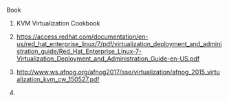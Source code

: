
Book
1. KVM Virtualization Cookbook
2. https://access.redhat.com/documentation/en-us/red_hat_enterprise_linux/7/pdf/virtualization_deployment_and_administration_guide/Red_Hat_Enterprise_Linux-7-Virtualization_Deployment_and_Administration_Guide-en-US.pdf

3. http://www.ws.afnog.org/afnog2017/sse/virtualization/afnog_2015_virtualization_kvm_cw_150527.pdf

4. 
